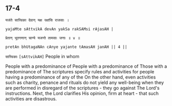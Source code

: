## 17-4


```shloka-sa
यजंते सात्त्विका देवान् यक्ष रक्षांसि राजसाः ।
```
```shloka-sa-hk
yajaMte sAttvikA devAn yakSa rakSAMsi rAjasAH |
```
```shloka-sa
प्रेतान् भूतगणान् चान्ये यजन्ते तामसाः जनाः ॥ ४ ॥
```
```shloka-sa-hk
pretAn bhUtagaNAn cAnye yajante tAmasAH janAH || 4 ||
```

`सात्त्विकाः` `[sAttvikAH]` People in whom



People with a predominance of 
People with a predominance of 
Those with a predominance of 
The scriptures specify rules and activities for people having a predominance of any of the 
On the other hand, even activities such as charity, penance and rituals do not yield any well-being when they are performed in disregard of the scriptures - they go against The Lord's instructions. Next, the Lord clarifies His opinion, firm at heart - that such activities are disastrous.



